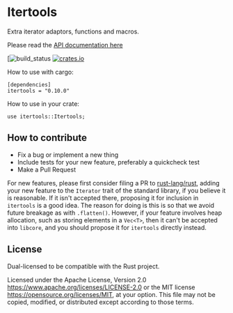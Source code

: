# Itertools

Extra iterator adaptors, functions and macros.

Please read the [API documentation here](https://docs.rs/itertools/)

[![build_status](https://github.com/rust-itertools/itertools/actions/workflows/ci.yml/badge.svg)
[![crates.io](https://img.shields.io/crates/v/itertools.svg)](https://crates.io/crates/itertools)

How to use with cargo:

```
[dependencies]
itertools = "0.10.0"
```

How to use in your crate:

```
use itertools::Itertools;
```

## How to contribute

- Fix a bug or implement a new thing
- Include tests for your new feature, preferably a quickcheck test
- Make a Pull Request

For new features, please first consider filing a PR to [rust-lang/rust](https://github.com/rust-lang/rust),
adding your new feature to the `Iterator` trait of the standard library, if you believe it is reasonable.
If it isn't accepted there, proposing it for inclusion in ``itertools`` is a good idea.
The reason for doing is this is so that we avoid future breakage as with ``.flatten()``.
However, if your feature involves heap allocation, such as storing elements in a ``Vec<T>``,
then it can't be accepted into ``libcore``, and you should propose it for ``itertools`` directly instead.

## License

Dual-licensed to be compatible with the Rust project.

Licensed under the Apache License, Version 2.0
https://www.apache.org/licenses/LICENSE-2.0 or the MIT license
https://opensource.org/licenses/MIT, at your
option. This file may not be copied, modified, or distributed
except according to those terms.
